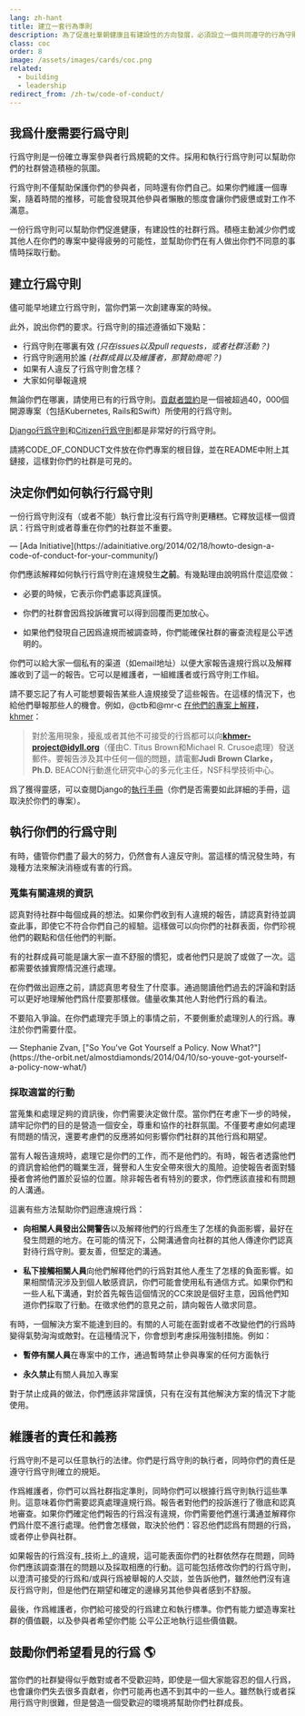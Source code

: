 ```yaml
---
lang: zh-hant
title: 建立一套行為準則
description: 為了促進社羣朝健康且有建設性的方向發展，必須設立一個共同遵守的行為守則。
class: coc
order: 8
image: /assets/images/cards/coc.png
related:
  - building
  - leadership
redirect_from: /zh-tw/code-of-conduct/
---
```


## 我爲什麼需要行爲守則

行爲守則是一份確立專案參與者行爲規範的文件。採用和執行行爲守則可以幫助你們的社群營造積極的氛圍。

行爲守則不僅幫助保護你們的參與者，同時還有你們自己。如果你們維護一個專案，隨着時間的推移，可能會發現其他參與者懶散的態度會讓你們疲憊或對工作不滿意。

一份行爲守則可以幫助你們促進健康，有建設性的社群行爲。積極主動減少你們或其他人在你們的專案中變得疲勞的可能性，並幫助你們在有人做出你們不同意的事情時採取行動。

## 建立行爲守則

儘可能早地建立行爲守則，當你們第一次創建專案的時候。

此外，說出你們的要求。行爲守則的描述遵循如下幾點：

* 行爲守則在哪裏有效 _(只在issues以及pull requests，或者社群活動？)_
* 行爲守則適用於誰 _(社群成員以及維護者，那贊助商呢？)_
* 如果有人違反了行爲守則會怎樣？
* 大家如何舉報違規

無論你們在哪裏，請使用已有的行爲守則。[貢獻者盟約](http://contributor-covenant.org/)是一個被超過40，000個開源專案（包括Kubernetes, Rails和Swift）所使用的行爲守則。

[Django行爲守則](https://www.djangoproject.com/conduct/)和[Citizen行爲守則](http://citizencodeofconduct.org/)都是非常好的行爲守則。

請將CODE_OF_CONDUCT文件放在你們專案的根目錄，並在README中附上其鏈接，這樣對你們的社群是可見的。

## 決定你們如何執行行爲守則

<aside markdown="1" class="pquote">
  一份行爲守則沒有（或者不能）執行會比沒有行爲守則更糟糕。它釋放這樣一個資訊：行爲守則或者尊重在你們的社群並不重要。
  <p markdown="1" class="pquote-credit">
— [Ada Initiative](https://adainitiative.org/2014/02/18/howto-design-a-code-of-conduct-for-your-community/)
  </p>
</aside>

你們應該解釋如何執行行爲守則在違規發生**之前**。有幾點理由說明爲什麼這麼做：

* 必要的時候，它表示你們處事認真謹慎。

* 你們的社群會因爲投訴確實可以得到回覆而更加放心。

* 如果他們發現自己因爲違規而被調查時，你們能確保社群的審查流程是公平透明的。

你們可以給大家一個私有的渠道（如email地址）以便大家報告違規行爲以及解釋誰收到了這一的報告。它可以是維護者，一組維護者或行爲守則工作組。

請不要忘記了有人可能想要報告某些人違規接受了這些報告。在這樣的情況下，也給他們舉報那些人的機會。例如，@ctb和@mr-c [在他們的專案上解釋](https://github.com/dib-lab/khmer/blob/master/CODE_OF_CONDUCT.rst)， [khmer](https://github.com/dib-lab/khmer)：

> 對於濫用現象，擾亂或者其他不可接受的行爲都可以向**khmer-project@idyll.org**（僅由C. Titus Brown和Michael R. Crusoe處理）發送郵件。要報告涉及其中任何一個的問題，請電郵**Judi Brown Clarke，Ph.D.** BEACON行動進化研究中心的多元化主任，NSF科學技術中心。

爲了獲得靈感，可以查閱Django的[執行手冊](https://www.djangoproject.com/conduct/enforcement-manual/)（你們是否需要如此詳細的手冊，這取決於你們的專案）。

## 執行你們的行爲守則

有時，儘管你們盡了最大的努力，仍然會有人違反守則。當這樣的情況發生時，有幾種方法來解決消極或有害的行爲。

### 蒐集有關違規的資訊

認真對待社群中每個成員的想法。如果你們收到有人違規的報告，請認真對待並調查此事，即使它不符合你們自己的經驗。這樣做可以向你們的社群表面，你們珍視他們的觀點和信任他們的判斷。

有的社群成員可能是讓大家一直不舒服的慣犯，或者他們只是說了或做了一次。這都需要依據實際情況進行處理。

在你們做出迴應之前，請認真思考發生了什麼事。通過閱讀他們過去的評論和對話可以更好地理解他們爲什麼要那樣做。儘量收集其他人對他們行爲的看法。

<aside markdown="1" class="pquote">
  不要陷入爭論。在你們處理完手頭上的事情之前，不要側重於處理別人的行爲。專注於你們需要什麼。
  <p markdown="1" class="pquote-credit">
— Stephanie Zvan, ["So You've Got Yourself a Policy. Now What?"](https://the-orbit.net/almostdiamonds/2014/04/10/so-youve-got-yourself-a-policy-now-what/)
  </p>
</aside>

### 採取適當的行動

當蒐集和處理足夠的資訊後，你們需要決定做什麼。當你們在考慮下一步的時候，請牢記你們的目的是營造一個安全，尊重和協作的社群氛圍。不僅要考慮如何處理有問題的情況，還要考慮們的反應將如何影響你們社群的其他行爲和期望。

當有人報告違規時，處理它是你們的工作，而不是他們的。有時，報告者透露他們的資訊會給他們的職業生涯，聲譽和人生安全帶來很大的風險。迫使報告者面對騷擾者會將他們置於妥協的位置。除非報告者有特別的要求，你們應該直接和有問題的人溝通。

這裏有些方法幫助你們迴應違規行爲：

* **向相關人員發出公開警告**以及解釋他們的行爲產生了怎樣的負面影響，最好在發生問題的地方。在可能的情況下，公開溝通會向社群的其他人傳達你們認真對待行爲守則。要友善，但堅定的溝通。

* **私下接觸相關人員**向他們解釋他們的行爲對其他人產生了怎樣的負面影響。如果相關情況涉及到個人敏感資訊，你們可能會使用私有通信方式。如果你們和一些人私下溝通，對於首先報告這個情況的CC來說是個好主意，因爲他們知道你們採取了行動。在徵求他們的意見之前，請向報告人徵求同意。

有時，一個解決方案不能達到目的。有關的人可能在面對或者不改變他們的行爲時變得氣勢洶洶或敵對。在這種情況下，你會想到考慮採用強制措施。例如：

* **暫停有關人員**在專案中的工作，通過暫時禁止參與專案的任何方面執行

* **永久禁止**有關人員加入專案

對于禁止成員的做法，你們應該非常謹慎，只有在沒有其他解決方案的情況下才能使用。

## 維護者的責任和義務

行爲守則不是可以任意執行的法律。你們是行爲守則的執行者，同時你們的責任是遵守行爲守則確立的規矩。

作爲維護者，你們可以爲社群指定準則，同時你們可以根據行爲守則執行這些準則。這意味着你們需要認真處理違規行爲。報告者對他們的投訴進行了徹底和認真地審查。如果你們確定他們報告的行爲沒有違規，你們需要他們進行溝通並解釋你們爲什麼不進行處理。他們會怎樣做，取決於他們：容忍他們認爲有問題的行爲，或者停止參與社群。

如果報告的行爲沒有_技術上_的違規，這可能表面你們的社群依然存在問題，同時你們應該調查潛在的問題以及採取相應的行動。這可能包括修改你們的行爲守則，以澄清可接受的行爲和/或與行爲被舉報的人交談，並告訴他們，雖然他們沒有違反行爲守則，但是他們在期望和確定的邊緣另其他參與者感到不舒服。

最後，作爲維護者，你們給可接受的行爲建立和執行標準。你們有能力塑造專案社群的價值觀，以及參與者希望你們能 公平公正地執行這些價值觀。

## 鼓勵你們希望看見的行爲 🌎

當你們的社群變得似乎敵對或者不受歡迎時，即使是一個大家能容忍的個人行爲，也會讓你們失去很多貢獻者，你們可能再也遇不到其中的一些人。雖然執行或者採用行爲守則很難，但是營造一個受歡迎的環境將幫助你們社群成長。

